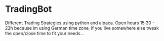 # TradingBot
Different Trading Strategies using python and alpaca. Open hours 15:30 - 22h because im using German time zone, if you live somewhere else tweak the open/close time to fit your needs...
